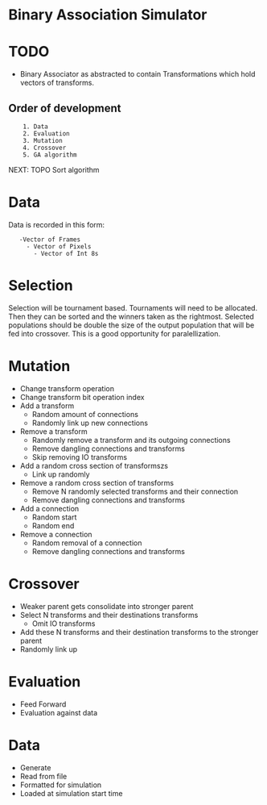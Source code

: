 # Binary Association Simulator
# TODO

- Binary Associator as abstracted to contain Transformations which hold vectors
 of transforms.

## Order of development

        1. Data
        2. Evaluation
        3. Mutation
        4. Crossover
        5. GA algorithm

NEXT: TOPO Sort algorithm 

# Data

  Data is recorded in this form:

       -Vector of Frames
         - Vector of Pixels
           - Vector of Int 8s

# Selection

Selection will be tournament based. Tournaments will need to be allocated. Then they can
be sorted and the winners taken as the rightmost. Selected populations should be double
the size of the output population that will be fed into crossover. This is a good
opportunity for paralellization.

# Mutation

  - Change transform operation
  - Change transform bit operation index
  - Add a transform
    - Random amount of connections
    - Randomly link up new connections
  - Remove a transform
    - Randomly remove a transform and its outgoing connections
    - Remove dangling connections and transforms
    - Skip removing IO transforms
  - Add a random cross section of transformszs
    - Link up randomly
  - Remove a random cross section of transforms
    - Remove N randomly selected transforms and their connection
    - Remove dangling connections and transforms
  - Add a connection
    - Random start
    - Random end
  - Remove a connection
    - Random removal of a connection
    - Remove dangling connections and transforms

# Crossover

  - Weaker parent gets consolidate into stronger parent
  - Select N transforms and their destinations transforms
    - Omit IO transforms
  - Add these N transforms and their destination transforms to the stronger parent
  - Randomly link up

# Evaluation

  - Feed Forward
  - Evaluation against data

# Data

  - Generate
  - Read from file
  - Formatted for simulation
  - Loaded at simulation start time